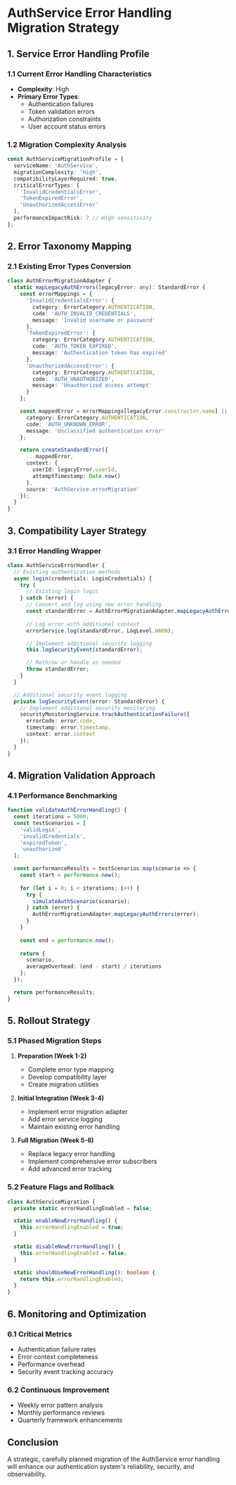 # AuthService Error Handling Migration Strategy

## 1. Service Error Handling Profile

### 1.1 Current Error Handling Characteristics
- **Complexity**: High
- **Primary Error Types**:
  - Authentication failures
  - Token validation errors
  - Authorization constraints
  - User account status errors

### 1.2 Migration Complexity Analysis
```typescript
const AuthServiceMigrationProfile = {
  serviceName: 'AuthService',
  migrationComplexity: 'High',
  compatibilityLayerRequired: true,
  criticalErrorTypes: [
    'InvalidCredentialsError',
    'TokenExpiredError',
    'UnauthorizedAccessError'
  ],
  performanceImpactRisk: 7 // High sensitivity
};
```

## 2. Error Taxonomy Mapping

### 2.1 Existing Error Types Conversion
```typescript
class AuthErrorMigrationAdapter {
  static mapLegacyAuthErrors(legacyError: any): StandardError {
    const errorMappings = {
      'InvalidCredentialsError': {
        category: ErrorCategory.AUTHENTICATION,
        code: 'AUTH_INVALID_CREDENTIALS',
        message: 'Invalid username or password'
      },
      'TokenExpiredError': {
        category: ErrorCategory.AUTHENTICATION,
        code: 'AUTH_TOKEN_EXPIRED',
        message: 'Authentication token has expired'
      },
      'UnauthorizedAccessError': {
        category: ErrorCategory.AUTHENTICATION,
        code: 'AUTH_UNAUTHORIZED',
        message: 'Unauthorized access attempt'
      }
    };

    const mappedError = errorMappings[legacyError.constructor.name] || {
      category: ErrorCategory.AUTHENTICATION,
      code: 'AUTH_UNKNOWN_ERROR',
      message: 'Unclassified authentication error'
    };

    return createStandardError({
      ...mappedError,
      context: {
        userId: legacyError.userId,
        attemptTimestamp: Date.now()
      },
      source: 'AuthService.errorMigration'
    });
  }
}
```

## 3. Compatibility Layer Strategy

### 3.1 Error Handling Wrapper
```typescript
class AuthServiceErrorHandler {
  // Existing authentication methods
  async login(credentials: LoginCredentials) {
    try {
      // Existing login logic
    } catch (error) {
      // Convert and log using new error handling
      const standardError = AuthErrorMigrationAdapter.mapLegacyAuthErrors(error);
      
      // Log error with additional context
      errorService.log(standardError, LogLevel.WARN);

      // Implement additional security logging
      this.logSecurityEvent(standardError);

      // Rethrow or handle as needed
      throw standardError;
    }
  }

  // Additional security event logging
  private logSecurityEvent(error: StandardError) {
    // Implement additional security monitoring
    securityMonitoringService.trackAuthenticationFailure({
      errorCode: error.code,
      timestamp: error.timestamp,
      context: error.context
    });
  }
}
```

## 4. Migration Validation Approach

### 4.1 Performance Benchmarking
```typescript
function validateAuthErrorHandling() {
  const iterations = 5000;
  const testScenarios = [
    'validLogin',
    'invalidCredentials',
    'expiredToken',
    'unauthorized'
  ];

  const performanceResults = testScenarios.map(scenario => {
    const start = performance.now();
    
    for (let i = 0; i < iterations; i++) {
      try {
        simulateAuthScenario(scenario);
      } catch (error) {
        AuthErrorMigrationAdapter.mapLegacyAuthErrors(error);
      }
    }
    
    const end = performance.now();
    
    return {
      scenario,
      averageOverhead: (end - start) / iterations
    };
  });

  return performanceResults;
}
```

## 5. Rollout Strategy

### 5.1 Phased Migration Steps
1. **Preparation (Week 1-2)**
   - Complete error type mapping
   - Develop compatibility layer
   - Create migration utilities

2. **Initial Integration (Week 3-4)**
   - Implement error migration adapter
   - Add error service logging
   - Maintain existing error handling

3. **Full Migration (Week 5-6)**
   - Replace legacy error handling
   - Implement comprehensive error subscribers
   - Add advanced error tracking

### 5.2 Feature Flags and Rollback
```typescript
class AuthServiceMigration {
  private static errorHandlingEnabled = false;

  static enableNewErrorHandling() {
    this.errorHandlingEnabled = true;
  }

  static disableNewErrorHandling() {
    this.errorHandlingEnabled = false;
  }

  static shouldUseNewErrorHandling(): boolean {
    return this.errorHandlingEnabled;
  }
}
```

## 6. Monitoring and Optimization

### 6.1 Critical Metrics
- Authentication failure rates
- Error context completeness
- Performance overhead
- Security event tracking accuracy

### 6.2 Continuous Improvement
- Weekly error pattern analysis
- Monthly performance reviews
- Quarterly framework enhancements

## Conclusion
A strategic, carefully planned migration of the AuthService error handling will enhance our authentication system's reliability, security, and observability.

